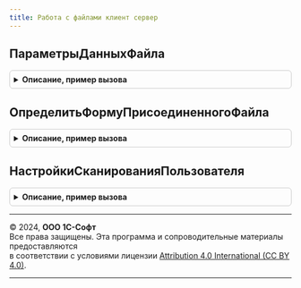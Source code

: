 ```yaml
---
title: Работа с файлами клиент сервер
---
```



## ПараметрыДанныхФайла
<details style="margin: 1em 0; padding: 0.5em; border: 1px solid #ccc; border-radius: 6px;">

<summary style="font-weight: bold; cursor: pointer;">Описание, пример вызова</summary>

```bsl

// Инициализирует структуру параметров для получения данных файла. См. РаботаСФайлами.ДанныеФайла.
//
// Возвращаемое значение:
//  Структура:
//    * ИдентификаторФормы             - УникальныйИдентификатор - уникальный идентификатор формы, во временное хранилище
//                                     которой надо поместить файл и вернуть адрес в свойстве СсылкаНаДвоичныеДанныеФайла.
//                                     Значение по умолчанию - Неопределено.
//    * ПолучатьСсылкуНаДвоичныеДанные - Булево - если передать Ложь, то ссылка на двоичные данные в СсылкаНаДвоичныеДанныеФайла
//                                     не будет получена, что существенно ускорит выполнение для больших двоичных данных.
//                                     Значение по умолчанию - Истина.
//    * ДляРедактирования              - Булево - если указать Истина, то файл будет захвачен для редактирования.
//                                     Значение по умолчанию - Ложь.
//    * ВызыватьИсключение             - Булево - если указать Ложь, то функция в исключительных ситуациях не будет вызывать
//                                     исключений и вернет Неопределено. Значение по умолчанию - Истина.
//
Функция ПараметрыДанныхФайла() Экспорт
```

Пример вызова
```bsl
Результат = РаботаСФайламиКлиентСервер.ПараметрыДанныхФайла() 
```
</details>

## ОпределитьФормуПрисоединенногоФайла
<details style="margin: 1em 0; padding: 0.5em; border: 1px solid #ccc; border-radius: 6px;">

<summary style="font-weight: bold; cursor: pointer;">Описание, пример вызова</summary>

```bsl

// Обработчик подписки на событие ОбработкаПолученияФормы для переопределения формы файла.
//
// Параметры:
//  Источник                 - СправочникМенеджер - менеджер справочника с именем "*ПрисоединенныеФайлы".
//  ВидФормы                 - Строка - имя стандартной формы.
//  Параметры                - Структура - параметры формы.
//  ВыбраннаяФорма           - Строка - имя или объект метаданных открываемой формы.
//  ДополнительнаяИнформация - Структура - дополнительная информация открытия формы.
//  СтандартнаяОбработка     - Булево - признак выполнения стандартной (системной) обработки события.
//
Процедура ОпределитьФормуПрисоединенногоФайла(Источник, ВидФормы, Параметры, Экспорт
```

Пример вызова
```bsl
РаботаСФайламиКлиентСервер.ОпределитьФормуПрисоединенногоФайла(Источник, ВидФормы, Параметры, );
```
</details>

## НастройкиСканированияПользователя
<details style="margin: 1em 0; padding: 0.5em; border: 1px solid #ccc; border-radius: 6px;">

<summary style="font-weight: bold; cursor: pointer;">Описание, пример вызова</summary>

```bsl

// Возвращает настройки сканирования пользователя.
//
// Возвращаемое значение:
//  Структура:
//   * ПоказыватьДиалогСканера - Булево
//   * ИмяУстройства - Строка - НаименованиеСканера
//   * ФорматСканированногоИзображения - ПеречислениеСсылка.ФорматыСканированногоИзображения
//   * СохранятьВPDF - Булево
//   * ФорматХраненияМногостраничный - ПеречислениеСсылка.ФорматыХраненияМногостраничныхФайлов
//   * Разрешение - ПеречислениеСсылка.РазрешенияСканированногоИзображения
//   * Цветность - ПеречислениеСсылка.ЦветностиИзображения
//   * Поворот - ПеречислениеСсылка.СпособыПоворотаИзображения
//   * РазмерБумаги - ПеречислениеСсылка.РазмерыБумаги
//   * ДвустороннееСканирование - Булево
//   * АвтоматическаяПодачаДокументов - Булево
//   * ИспользоватьImageMagickДляПреобразованияВPDF - Булево
//   * КачествоJPG - Число
//   * СжатиеTIFF - ПеречислениеСсылка.ВариантыСжатияTIFF
//   * ПутьКПрограммеКонвертации - Строка
//
Функция НастройкиСканированияПользователя() Экспорт
```

Пример вызова
```bsl
Результат = РаботаСФайламиКлиентСервер.НастройкиСканированияПользователя() 
```
</details>

---

© 2024, **ООО 1С-Софт**  
Все права защищены. Эта программа и сопроводительные материалы предоставляются  
в соответствии с условиями лицензии [Attribution 4.0 International (CC BY 4.0)](https://creativecommons.org/licenses/by/4.0/legalcode).

---
